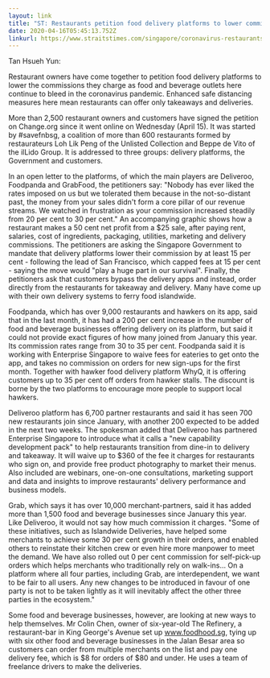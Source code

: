 ```yaml
---
layout: link
title: "ST: Restaurants petition food delivery platforms to lower commissions"
date: 2020-04-16T05:45:13.752Z
linkurl: https://www.straitstimes.com/singapore/coronavirus-restaurants-petition-food-delivery-platforms-to-lower-commissions
---
```

Tan Hsueh Yun:

Restaurant owners have come together to petition food delivery platforms to lower the commissions they charge as food and beverage outlets here continue to bleed in the coronavirus pandemic. Enhanced safe distancing measures here mean restaurants can offer only takeaways and deliveries.

More than 2,500 restaurant owners and customers have signed the petition on Change.org since it went online on Wednesday (April 15). It was started by #savefnbsg, a coalition of more than 600 restaurants formed by restaurateurs Loh Lik Peng of the Unlisted Collection and Beppe de Vito of the ilLido Group. It is addressed to three groups: delivery platforms, the Government and customers. 

In an open letter to the platforms, of which the main players are Deliveroo, Foodpanda and GrabFood, the petitioners say: "Nobody has ever liked the rates imposed on us but we tolerated them because in the not-so-distant past, the money from your sales didn't form a core pillar of our revenue streams. We watched in frustration as your commission increased steadily from 20 per cent to 30 per cent." An accompanying graphic shows how a restaurant makes a 50 cent net profit from a $25 sale, after paying rent, salaries, cost of ingredients, packaging, utilities, marketing and delivery commissions. The petitioners are asking the Singapore Government to mandate that delivery platforms lower their commission by at least 15 per cent - following the lead of San Francisco, which capped fees at 15 per cent - saying the move would "play a huge part in our survival". Finally, the petitioners ask that customers bypass the delivery apps and instead, order directly from the restaurants for takeaway and delivery. Many have come up with their own delivery systems to ferry food islandwide.

Foodpanda, which has over 9,000 restaurants and hawkers on its app, said that in the last month, it has had a 200 per cent increase in the number of food and beverage businesses offering delivery on its platform, but said it could not provide exact figures of how many joined from January this year. Its commission rates range from 30 to 35 per cent. Foodpanda said it is working with Enterprise Singapore to waive fees for eateries to get onto the app, and takes no commission on orders for new sign-ups for the first month. Together with hawker food delivery platform WhyQ, it is offering customers up to 35 per cent off orders from hawker stalls. The discount is borne by the two platforms to encourage more people to support local hawkers.

Deliveroo platform has 6,700 partner restaurants and said it has seen 700 new restaurants join since January, with another 200 expected to be added in the next two weeks. The spokesman added that Deliveroo has partnered Enterprise Singapore to introduce what it calls a "new capability development pack" to help restaurants transition from dine-in to delivery and takeaway. It will waive up to $360 of the fee it charges for restaurants who sign on, and provide free product photography to market their menus.  Also included are webinars, one-on-one consultations, marketing support and data and insights to improve restaurants' delivery performance and business models.

Grab, which says it has over 10,000 merchant-partners, said it has added more than 1,500 food and beverage businesses since January this year. Like Deliveroo, it would not say how much commission it charges.  "Some of these initiatives, such as Islandwide Deliveries, have helped some merchants to achieve some 30 per cent growth in their orders, and enabled others to reinstate their kitchen crew or even hire more manpower to meet the demand. We have also rolled out 0 per cent commission for self-pick-up orders which helps merchants who traditionally rely on walk-ins... On a platform where all four parties, including Grab, are interdependent, we want to be fair to all users. Any new changes to be introduced in favour of one party is not to be taken lightly as it will inevitably affect the other three parties in the ecosystem." 

Some food and beverage businesses, however, are looking at new ways to help themselves. Mr Colin Chen, owner of six-year-old The Refinery, a restaurant-bar in King George's Avenue set up www.foodhood.sg, tying up with six other food and beverage businesses in the Jalan Besar area so customers can order from multiple merchants on the list and pay one delivery fee, which is $8 for orders of $80 and under. He uses a team of freelance drivers to make the deliveries.
